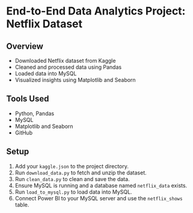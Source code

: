 # End-to-End Data Analytics Project: Netflix Dataset

## Overview
- Downloaded Netflix dataset from Kaggle
- Cleaned and processed data using Pandas
- Loaded data into MySQL
- Visualized insights using Matplotlib and Seaborn

## Tools Used
- Python, Pandas
- MySQL
- Matplotlib and Seaborn
- GitHub

## Setup
1. Add your `kaggle.json` to the project directory.
2. Run `download_data.py` to fetch and unzip the dataset.
3. Run `clean_data.py` to clean and save the data.
4. Ensure MySQL is running and a database named `netflix_data` exists.
5. Run `load_to_mysql.py` to load data into MySQL.
6. Connect Power BI to your MySQL server and use the `netflix_shows` table.
